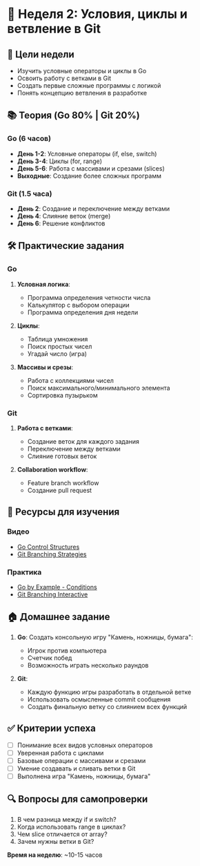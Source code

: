 # 📅 Неделя 2: Условия, циклы и ветвление в Git

## 🎯 Цели недели
- Изучить условные операторы и циклы в Go
- Освоить работу с ветками в Git
- Создать первые сложные программы с логикой
- Понять концепцию ветвления в разработке

## 📚 Теория (Go 80% | Git 20%)

### Go (6 часов)
- **День 1-2**: Условные операторы (if, else, switch)
- **День 3-4**: Циклы (for, range)
- **День 5-6**: Работа с массивами и срезами (slices)
- **Выходные**: Создание более сложных программ

### Git (1.5 часа)
- **День 2**: Создание и переключение между ветками
- **День 4**: Слияние веток (merge)
- **День 6**: Решение конфликтов

## 🛠 Практические задания

### Go
1. **Условная логика**:
   - Программа определения четности числа
   - Калькулятор с выбором операции
   - Программа определения дня недели

2. **Циклы**:
   - Таблица умножения
   - Поиск простых чисел
   - Угадай число (игра)

3. **Массивы и срезы**:
   - Работа с коллекциями чисел
   - Поиск максимального/минимального элемента
   - Сортировка пузырьком

### Git
1. **Работа с ветками**:
   - Создание веток для каждого задания
   - Переключение между ветками
   - Слияние готовых веток

2. **Collaboration workflow**:
   - Feature branch workflow
   - Создание pull request

## 📖 Ресурсы для изучения

### Видео
- [Go Control Structures](https://www.youtube.com/watch?v=V8s_VLwBNGs)
- [Git Branching Strategies](https://www.youtube.com/watch?v=AM2n8Hxp_WY)

### Практика
- [Go by Example - Conditions](https://gobyexample.com/if-else)
- [Git Branching Interactive](https://learngitbranching.js.org/)

## 🏠 Домашнее задание

1. **Go**: Создать консольную игру "Камень, ножницы, бумага":
   - Игрок против компьютера
   - Счетчик побед
   - Возможность играть несколько раундов

2. **Git**: 
   - Каждую функцию игры разработать в отдельной ветке
   - Использовать осмысленные commit сообщения
   - Создать финальную ветку со слиянием всех функций

## ✅ Критерии успеха
- [ ] Понимание всех видов условных операторов
- [ ] Уверенная работа с циклами
- [ ] Базовые операции с массивами и срезами
- [ ] Умение создавать и сливать ветки в Git
- [ ] Выполнена игра "Камень, ножницы, бумага"

## 🔍 Вопросы для самопроверки
1. В чем разница между if и switch?
2. Когда использовать range в циклах?
3. Чем slice отличается от array?
4. Зачем нужны ветки в Git?

**Время на неделю**: ~10-15 часов 